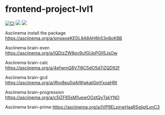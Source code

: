 # frontend-project-lvl1

[![CI](https://github.com/madness4love/frontend-project-lvl1/workflows/CI/badge.svg)](github.com/madness4love/frontend-project-lvl1/actions)
<a href="https://codeclimate.com/github/codeclimate/codeclimate/maintainability"><img src="https://api.codeclimate.com/v1/badges/a99a88d28ad37a79dbf6/maintainability" /></a>
<a href="https://codeclimate.com/github/codeclimate/codeclimate/test_coverage"><img src="https://api.codeclimate.com/v1/badges/a99a88d28ad37a79dbf6/test_coverage" /></a>

Asciinema install the package
https://asciinema.org/a/smseoeKEDL8A8AH8h53n8oKBB

Asciinema brain-even
https://asciinema.org/a/lQDizZW8py9ufGUpPGll5JsOw

Asciinema brain-calc
https://asciinema.org/a/4efwmQ8V7I6C5dO5d7jZQD92f

Asciinema brain-gcd
https://asciinema.org/a/jRro8eu0qAjWwkatGmYxoaHRt

Asciinema brain-progression
https://asciinema.org/a/c5IZF65sM1uewOOztQyTskYNO

Asciinema brain-prime
https://asciinema.org/a/IVP9ELpirwHaaRSgjipILvnC3